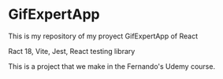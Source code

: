 # GifExpertApp

This is my repository of my proyect GifExpertApp of React

Ract 18,
Vite,
Jest,
React testing library

This is a project that we make in the Fernando's Udemy course.
